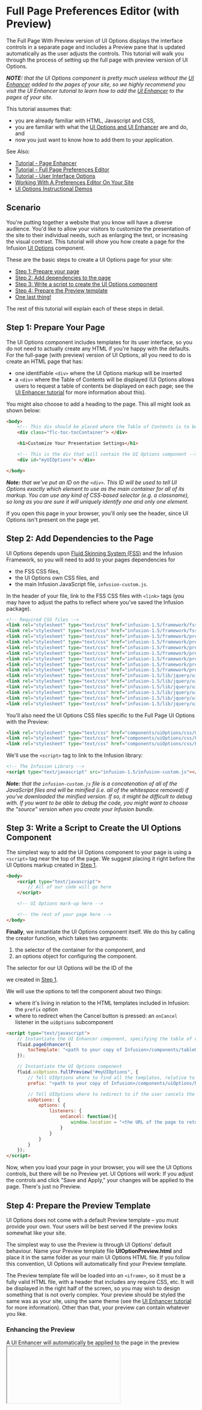 # Full Page Preferences Editor (with Preview) #

The Full Page With Preview version of UI Options displays the interface controls in a separate page and includes a Preview pane that is updated automatically as the user adjusts the controls. This tutorial will walk you through the process of setting up the full page with preview version of UI Options.

_**NOTE:** that the UI Options component is pretty much useless without the [UI Enhancer](../tutorial-pageEnhancer/PageEnhancer.md) added to the pages of your site, so we highly recommend you visit the UI Enhancer tutorial to learn how to add the [UI Enhancer](../tutorial-pageEnhancer/PageEnhancer.md) to the pages of your site._

This tutorial assumes that:

* you are already familiar with HTML, Javascript and CSS,
* you are familiar with what the [UI Options and UI Enhancer](http://wiki.fluidproject.org/pages/viewpage.action?pageId=3907847) are and do, and
* now you just want to know how to add them to your application.

See Also:

* [Tutorial - Page Enhancer](../tutorial-pageEnhancer/PageEnhancer.md)
* [Tutorial - Full Page Preferences Editor](../tutorial-fullPagePreferencesEditor/FullPagePreferencesEditor.md)
* [Tutorial - User Interface Options](../tutorial-userInterfaceOptions/UserInterfaceOptions.md)
* [Working With A Preferences Editor On Your Site](../WorkingWithAPreferencesEditorOnYourSite.md)
* [UI Options Instructional Demos](http://build.fluidproject.org/infusion/instructionalDemos/framework/preferences/)

## Scenario ##

You're putting together a website that you know will have a diverse audience. You'd like to allow your visitors to customize the presentation of the site to their individual needs, such as enlarging the text, or increasing the visual contrast. This tutorial will show you how create a page for the Infusion [UI Options](http://wiki.fluidproject.org/pages/viewpage.action?pageId=3907847) component.

These are the basic steps to create a UI Options page for your site:

* [Step 1: Prepare your page](#step-1-prepare-your-page)
* [Step 2: Add dependencies to the page](#step-2-add-dependencies-to-the-page)
* [Step 3: Write a script to create the UI Options component](#step-3-write-a-script-to-create-the-ui-options-component)
* [Step 4: Prepare the Preview template](#step-4-prepare-the-preview-template)
* [One last thing!](#one-last-thing!)

The rest of this tutorial will explain each of these steps in detail.

## Step 1: Prepare Your Page ##

The UI Options component includes templates for its user interface, so you do not need to actually create any HTML if you're happy with the defaults. For the full-page (with preview) version of UI Options, all you need to do is create an HTML page that has:

* one identifiable `<div>` where the UI Options markup will be inserted
* a `<div>` where the Table of Contents will be displayed (UI Options allows users to request a table of contents be displayed on each page; see the [UI Enhancer tutorial]((../tutorial-pageEnhancer/PageEnhancer.md)) for more information about this).

You might also choose to add a heading to the page. This all might look as shown below:

```html
<body>
    <!-- This div should be placed where the Table of Contents is to be displayed -->
    <div class="flc-toc-tocContainer"> </div>

    <h1>Customize Your Presentation Settings</h1>

    <!-- This is the div that will contain the UI Options component -->
    <div id="myUIOptions"> </div>

</body>
```

_**Note:** that we've put an ID on the `<div>`. This ID will be used to tell UI Options exactly which element to use as the main container for all of its markup. You can use any kind of CSS-based selector (e.g. a classname), so long as you are sure it will uniquely identify one and only one element._

If you open this page in your browser, you'll only see the header, since UI Options isn't present on the page yet.

## Step 2: Add Dependencies to the Page ##

UI Options depends upon [Fluid Skinning System (FSS)](http://wiki.fluidproject.org/display/docs/Fluid+Skinning+System+-+FSS) and the Infusion Framework, so you will need to add to your pages dependencies for

* the FSS CSS files,
* the UI Options own CSS files, and
* the main Infusion JavaScript file, `infusion-custom.js`.

In the header of your file, link to the FSS CSS files with `<link>` tags (you may have to adjust the paths to reflect where you've saved the Infusion package).

```html
<!-- Required CSS files -->
<link rel="stylesheet" type="text/css" href="infusion-1.5/framework/fss/css/fss-layout.css" />
<link rel="stylesheet" type="text/css" href="infusion-1.5/framework/fss/css/fss-text.css" />
<link rel="stylesheet" type="text/css" href="infusion-1.5/framework/preferences/css/fss/fss-theme-bw-prefsEditor.css" />
<link rel="stylesheet" type="text/css" href="infusion-1.5/framework/preferences/css/fss/fss-theme-wb-prefsEditor.css" />
<link rel="stylesheet" type="text/css" href="infusion-1.5/framework/preferences/css/fss/fss-theme-by-prefsEditor.css" />
<link rel="stylesheet" type="text/css" href="infusion-1.5/framework/preferences/css/fss/fss-theme-yb-prefsEditor.css" />
<link rel="stylesheet" type="text/css" href="infusion-1.5/framework/preferences/css/fss/fss-theme-lgdg-prefsEditor.css" />
<link rel="stylesheet" type="text/css" href="infusion-1.5/framework/preferences/css/fss/fss-theme-dglg-prefsEditor.css" />
<link rel="stylesheet" type="text/css" href="infusion-1.5/framework/preferences/css/fss/fss-text-prefsEditor.css" />
<link rel="stylesheet" type="text/css" href="infusion-1.5/lib/jquery/ui/css/fl-theme-by/by.css" />
<link rel="stylesheet" type="text/css" href="infusion-1.5/lib/jquery/ui/css/fl-theme-yb/yb.css" />
<link rel="stylesheet" type="text/css" href="infusion-1.5/lib/jquery/ui/css/fl-theme-bw/bw.css" />
<link rel="stylesheet" type="text/css" href="infusion-1.5/lib/jquery/ui/css/fl-theme-wb/wb.css" />
<link rel="stylesheet" type="text/css" href="infusion-1.5/lib/jquery/ui/css/fl-theme-lgdg/lgdg.css" />
<link rel="stylesheet" type="text/css" href="infusion-1.5/lib/jquery/ui/css/fl-theme-dglg/dglg.css" />
```

You'll also need the UI Options CSS files specific to the Full Page UI Options with the Preview:

```html
<link rel="stylesheet" type="text/css" href="components/uiOptions/css/UIOptions.css" />
<link rel="stylesheet" type="text/css" href="components/uiOptions/css/FullUIOptions.css" />
<link rel="stylesheet" type="text/css" href="components/uiOptions/css/FullPreviewUIOptions.css" />
```

We'll use the `<script>` tag to link to the Infusion library:

```html
<!-- The Infusion Library -->
<script type="text/javascript" src="infusion-1.5/infusion-custom.js"></script>
```

_**Note:** that the `infusion-custom.js` file is a concatenation of all of the JavaScript files and will be minified (i.e. all of the whitespace removed) if you've downloaded the minified version. If so, it might be difficult to debug with. If you want to be able to debug the code, you might want to choose the "source" version when you create your Infusion bundle._

## Step 3: Write a Script to Create the UI Options Component ##

The simplest way to add the UI Options component to your page is using a `<script>` tag near the top of the page. We suggest placing it right before the UI Options markup created in [Step 1](#step-1-prepare-your-page).

```html
<body>
    <script type="text/javascript">
        // All of our code will go here
    </script>

    <!-- UI Options mark-up here -->

    <!-- the rest of your page here -->
</body>
```

**Finally**, we instantiate the UI Options component itself. We do this by calling the creator function, which takes two arguments:

1. the selector of the container for the component, and
2. an options object for configuring the component.

The selector for our UI Options will be the ID of the <div> we created in [Step 1](#step-1-prepare-your-page).

We will use the options to tell the component about two things:

* where it's living in relation to the HTML templates included in Infusion: the `prefix` option
* where to redirect when the Cancel button is pressed: an `onCancel` listener in the `uiOptions` subcomponent

```html
<script type="text/javascript">
    // Instantiate the UI Enhancer component, specifying the table of contents' template URL
    fluid.pageEnhancer({
        tocTemplate: "<path to your copy of Infusion>/components/tableOfContents/html/TableOfContents.html"
    });

    // Instantiate the UI Options component
    fluid.uiOptions.fullPreview("#myUIOptions", {
        // Tell UIOptions where to find all the templates, relative to this file
        prefix: "<path to your copy of Infusion>/components/uiOptions/html/",

        // Tell UIOptions where to redirect to if the user cancels the operation
        uiOptions: {
            options: {
                listeners: {
                    onCancel: function(){
                        window.location = "<the URL of the page to return to>";
                    }
                }
            }
        }
    });
</script>
```

Now, when you load your page in your browser, you will see the UI Options controls, but there will be no Preview yet. UI Options will work: If you adjust the controls and click "Save and Apply," your changes will be applied to the page. There's just no Preview.

## Step 4: Prepare the Preview Template ##

UI Options does not come with a default Preview template – you must provide your own. Your users will be best served if the preview looks somewhat like your site.

The simplest way to use the Preview is through UI Options' default behaviour. Name your Preview template file **UIOptionPreview.html**
and place it in the same folder as your main UI Options HTML file. If you follow this convention, UI Options will automatically find your Preview template.

The Preview template file will be loaded into an `<iframe>`, so it must be a fully valid HTML file, with a header that includes any require CSS, etc. It will be displayed in the right half of the screen, so you may wish to design something that is not overly complex. Your preview should be styled the same was as your site, using the same theme (see the [UI Enhancer tutorial](../tutorial-pageEnhancer/PageEnhancer.md) for more information). Other than that, your preview can contain whatever you like.

### Enhancing the Preview ###

A UI Enhancer will automatically be applied to the page in the preview <iframe>, so as described in the [UI Enhancer tutorial](../tutorial-pageEnhancer/PageEnhancer.md), you need to tell that Enhancer about the theme name and the path to the Table of Contents template:

```html
<script type="text/javascript">
    // Instantiate the UI Enhancer component, specifying the table of contents' template URL
    fluid.pageEnhancer({
        tocTemplate: "<path to your copy of Infusion>/components/tableOfContents/html/TableOfContents.html"
    });

    // Instantiate the UI Options component
    fluid.uiOptions.fullPreview("#myUIOptions", {
        // Tell UIOptions where to find all the templates, relative to this file
        prefix: "<path to your copy of Infusion>/components/uiOptions/html/",

        // Tell UIOptions where to redirect to if the user cancels the operation
        uiOptions: {
            options: {
                listeners: {
                    onCancel: function(){
                        window.location = "<the URL of the page to return to>";
                    }
                }
            }
        },

        previewEnhancer: {
            options: {
               // Tell the Preview's UI Enhancer where the Table of Contents template is
                tocTemplate: "../../../components/tableOfContents/html/TableOfContents.html",

                // and the name of the default theme
                classnameMap: {
                    theme: {
                        "default": "uio-demo-theme"
                    }
                }
            }
        },
    });
</script>
```

Now when you load the page, you'll see your Preview template visible in the right half of the screen.

**Congratulations!**

UI Options is now fully functional on your page. As you adjust the controls, your changes will be applied to the Preview. When you click "Save and Apply," your changes will be applied to the page.

## One last thing! ##

Don't forget to add a link to the the UI Options page to your site – somewhere easy-to-find, such as your site's header or footer.

